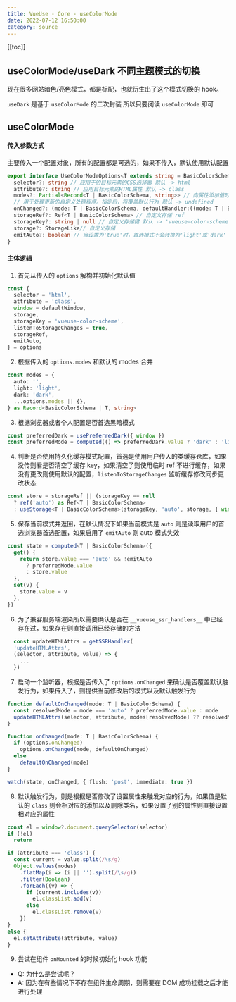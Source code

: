 ```yaml
---
title: VueUse - Core - useColorMode
date: 2022-07-12 16:50:00
category: source
---
```


[[toc]]

## useColorMode/useDark 不同主题模式的切换

现在很多网站暗色/亮色模式，都是标配，也就衍生出了这个模式切换的 hook。

`useDark` 是基于 `useColorMode` 的二次封装 所以只要阅读 `useColorMode` 即可

## useColorMode

#### 传入参数方式

主要传入一个配置对象，所有的配置都是可选的，如果不传入，默认使用默认配置

```typescript
export interface UseColorModeOptions<T extends string = BasicColorSchema> extends StorageOptions<T | BasicColorSchema> {
  selector?: string // 应用于的目标元素的CSS选择器 默认 -> html
  attribute?: string // 应用目标元素的HTML属性 默认 -> class
  modes?: Partial<Record<T | BasicColorSchema, string>> // 向属性添加值时的前缀
  // 用于处理更新的自定义处理程序。指定后，将覆盖默认行为 默认 -> undefined
  onChanged?: (mode: T | BasicColorSchema, defaultHandler:((mode: T | BasicColorSchema) => void)) => void
  storageRef?: Ref<T | BasicColorSchema> // 自定义存储 ref
  storageKey?: string | null // 自定义存储键 默认 -> 'vueuse-color-scheme'
  storage?: StorageLike// 自定义存储
  emitAuto?: boolean // 当设置为'true'时，首选模式不会转换为'light'或'dark' 默认 -> false
}
```

#### 主体逻辑

1. 首先从传入的 `options` 解构并初始化默认值

```typescript
const {
  selector = 'html',
  attribute = 'class',
  window = defaultWindow,
  storage,
  storageKey = 'vueuse-color-scheme',
  listenToStorageChanges = true,
  storageRef,
  emitAuto,
} = options
```

2. 根据传入的 `options.modes` 和默认的 modes 合并

```typescript
const modes = {
  auto: '',
  light: 'light',
  dark: 'dark',
  ...options.modes || {},
} as Record<BasicColorSchema | T, string>
```

3. 根据浏览器或者个人配置是否首选黑暗模式

```typescript
const preferredDark = usePreferredDark({ window })
const preferredMode = computed(() => preferredDark.value ? 'dark' : 'light')
```

4. 判断是否使用持久化缓存模式配置，首选是使用用户传入的类缓存仓库，如果没传则看是否清空了缓存 key，如果清空了则使用临时 ref 不进行缓存，如果没有更改则使用默认的配置，`listenToStorageChanges` 监听缓存修改同步更改状态

```typescript
const store = storageRef || (storageKey == null
  ? ref('auto') as Ref<T | BasicColorSchema>
  : useStorage<T | BasicColorSchema>(storageKey, 'auto', storage, { window, listenToStorageChanges }))
```

5. 保存当前模式并返回，在默认情况下如果当前模式是 `auto` 则是读取用户的首选浏览器首选配置，如果启用了 `emitAuto` 则 auto 模式失效

```typescript
const state = computed<T | BasicColorSchema>({
  get() {
    return store.value === 'auto' && !emitAuto
      ? preferredMode.value
      : store.value
  },
  set(v) {
    store.value = v
  },
})
```

6. 为了兼容服务端渲染所以需要确认是否在 `__vueuse_ssr_handlers__` 中已经存在过，如果存在则直接调用已经存储的方法

```typescript
  const updateHTMLAttrs = getSSRHandler(
  'updateHTMLAttrs',
  (selector, attribute, value) => {
    ...
  })
```

7. 启动一个监听器，根据是否传入了 `options.onChanged` 来确认是否覆盖默认触发行为，如果传入了，则提供当前修改后的模式以及默认触发行为

```typescript
function defaultOnChanged(mode: T | BasicColorSchema) {
  const resolvedMode = mode === 'auto' ? preferredMode.value : mode
  updateHTMLAttrs(selector, attribute, modes[resolvedMode] ?? resolvedMode)
}

function onChanged(mode: T | BasicColorSchema) {
  if (options.onChanged)
    options.onChanged(mode, defaultOnChanged)
  else
    defaultOnChanged(mode)
}

watch(state, onChanged, { flush: 'post', immediate: true })
```

8. 默认触发行为，则是根据是否修改了设置属性来触发对应的行为，如果值是默认的 `class` 则会相对应的添加以及删除类名，如果设置了别的属性则直接设置相对应的属性

```typescript
const el = window?.document.querySelector(selector)
if (!el)
  return

if (attribute === 'class') {
  const current = value.split(/\s/g)
  Object.values(modes)
    .flatMap(i => (i || '').split(/\s/g))
    .filter(Boolean)
    .forEach((v) => {
      if (current.includes(v))
        el.classList.add(v)
      else
        el.classList.remove(v)
    })
}
else {
  el.setAttribute(attribute, value)
}
```

9. 尝试在组件 `onMounted` 的时候初始化 hook 功能

- Q: 为什么是尝试呢？
- A: 因为在有些情况下不存在组件生命周期，则需要在 DOM 成功挂载之后才能进行处理
